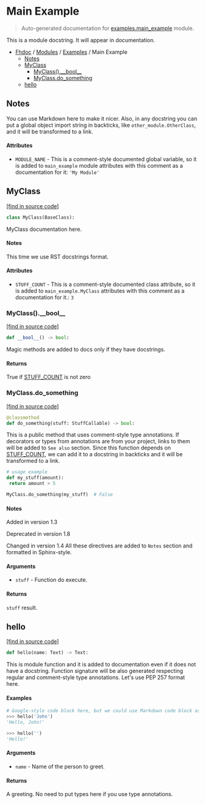 # Main Example

> Auto-generated documentation for [examples.main_example](../../examples/main_example.py) module.

This is a module docstring. It will appear in documentation.

- [Fhdoc](../README.md#fhdoc-index) / [Modules](../MODULES.md#modules) / [Examples](index.md#examples) / Main Example
    - [Notes](#notes)
    - [MyClass](#myclass)
        - [MyClass().\_\_bool\_\_](#myclass__bool__)
        - [MyClass.do_something](#myclassdo_something)
    - [hello](#hello)

## Notes

You can use Markdown here to make it nicer. Also, in any docstring you
can put a global object import string in backticks, like `other_module.OtherClass`,
and it will be transformed to a link.

#### Attributes

- `MODULE_NAME` - This is a comment-style documented global variable, so it is added to
  `main_example` module attributes with this comment as a documentation for it: `'My Module'`

## MyClass

[[find in source code]](../../examples/main_example.py#L54)

```python
class MyClass(BaseClass):
```

MyClass documentation here.

#### Notes

This time we use RST docstrings format.

#### Attributes

- `STUFF_COUNT` - This is a comment-style documented class attribute, so it is added to
  `main_example.MyClass` attributes with this comment as a documentation for it.: `3`

### MyClass().\_\_bool\_\_

[[find in source code]](../../examples/main_example.py#L92)

```python
def __bool__() -> bool:
```

Magic methods are added to docs only if they have docstrings.

#### Returns

True if [STUFF_COUNT](#myclass) is not zero

### MyClass.do_something

[[find in source code]](../../examples/main_example.py#L65)

```python
@classmethod
def do_something(stuff: StuffCallable) -> bool:
```

This is a public method that uses comment-style type annotations. If decorators
or types from annotations are from your project, links to them will be added
to `See also` section. Since this function depends on [STUFF_COUNT](#myclass), we can add
it to a docstring in backticks and it will be transformed to a link.

```python
# usage example
def my_stuff(amount):
 return amount > 5

MyClass.do_something(my_stuff)  # False
```

#### Notes

Added in version 1.3

Deprecated in version 1.8

Changed in version 1.4
 All these directives are added to `Notes` section and formatted in Sphinx-style.

#### Arguments

- `stuff` - Function do execute.

#### Returns

`stuff` result.

## hello

[[find in source code]](../../examples/main_example.py#L27)

```python
def hello(name: Text) -> Text:
```

This is module function and it is added to documentation even if it does
not have a docstring. Function signature will be also generated respecting
regular and comment-style type annotations. Let's use PEP 257 format here.

#### Examples

```python
# Google-style code block here, but we could use Markdown code block as well
>>> hello('John')
'Hello, John!'

>>> hello('')
'Hello!'
```

#### Arguments

- `name` - Name of the person to greet.

#### Returns

A greeting. No need to put types here if you use type annotations.
